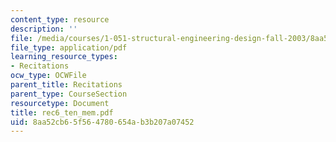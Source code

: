 ```yaml
---
content_type: resource
description: ''
file: /media/courses/1-051-structural-engineering-design-fall-2003/8aa52cb65f564780654ab3b207a07452_rec6_ten_mem.pdf
file_type: application/pdf
learning_resource_types:
- Recitations
ocw_type: OCWFile
parent_title: Recitations
parent_type: CourseSection
resourcetype: Document
title: rec6_ten_mem.pdf
uid: 8aa52cb6-5f56-4780-654a-b3b207a07452
---
```

